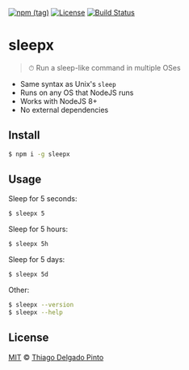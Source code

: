 [![npm (tag)](https://img.shields.io/npm/v/sleepx/alpha?color=green&label=NPM&style=for-the-badge)](https://github.com/thiagodp/sleepx/releases)
[![License](https://img.shields.io/npm/l/sleepx.svg?style=for-the-badge&color=green)](https://github.com/thiagodp/sleepx/blob/master/LICENSE.txt)
[![Build Status](https://img.shields.io/github/workflow/status/thiagodp/sleepx/Test?style=for-the-badge)](https://github.com/thiagodp/sleepx/actions)

# sleepx

> ⏱ Run a sleep-like command in multiple OSes

- Same syntax as Unix's `sleep`
- Runs on any OS that NodeJS runs
- Works with NodeJS 8+
- No external dependencies

## Install

```bash
$ npm i -g sleepx
```

## Usage

Sleep for 5 seconds:
```bash
$ sleepx 5
```

Sleep for 5 hours:
```bash
$ sleepx 5h
```

Sleep for 5 days:
```bash
$ sleepx 5d
```

Other:
```bash
$ sleepx --version
$ sleepx --help
```

## License

[MIT](LICENSE.txt) © [Thiago Delgado Pinto](https://github.com/thiagodp)